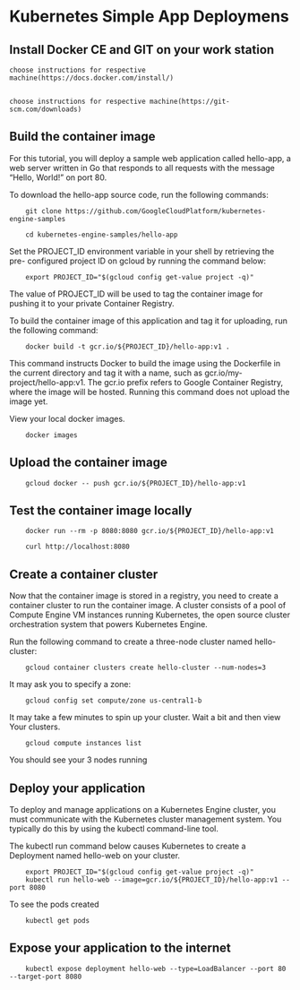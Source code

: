 # Kubernetes Simple App Deploymens



## Install Docker CE and GIT on your work station

```
choose instructions for respective machine(https://docs.docker.com/install/)


choose instructions for respective machine(https://git-scm.com/downloads)

```


## Build the container image


For this tutorial, you will deploy a sample web application called hello-app, a web server written in Go that responds to all requests with the message “Hello, World!” on port 80.

To download the hello-app source code, run the following commands:

```
	git clone https://github.com/GoogleCloudPlatform/kubernetes-engine-samples

	cd kubernetes-engine-samples/hello-app
```

Set the PROJECT_ID environment variable in your shell by retrieving the pre- configured project ID on gcloud by running the command below:
```
	export PROJECT_ID="$(gcloud config get-value project -q)"
```

The value of PROJECT_ID will be used to tag the container image for pushing it to your private Container Registry.

To build the container image of this application and tag it for uploading, run the following command:
```
	docker build -t gcr.io/${PROJECT_ID}/hello-app:v1 .
```

This command instructs Docker to build the image using the Dockerfile in the current directory and tag it with a name, such as gcr.io/my-project/hello-app:v1. The gcr.io prefix refers to Google Container Registry, where the image will be hosted. Running this command does not upload the image yet.


View your local docker images.
```
	docker images
```
## Upload the container image

```
	gcloud docker -- push gcr.io/${PROJECT_ID}/hello-app:v1
```
## Test the container image locally

```
	docker run --rm -p 8080:8080 gcr.io/${PROJECT_ID}/hello-app:v1

	curl http://localhost:8080
```


## Create a container cluster

Now that the container image is stored in a registry, you need to create a container cluster to run the container image. A cluster consists of a pool of Compute Engine VM instances running Kubernetes, the open source cluster orchestration system that powers Kubernetes Engine.

Run the following command to create a three-node cluster named hello-cluster:

```
	gcloud container clusters create hello-cluster --num-nodes=3
```

It may ask you to specify a zone:
```
	gcloud config set compute/zone us-central1-b
```

It may take a few minutes to spin up your cluster.  Wait a bit and then view Your clusters.

```
	gcloud compute instances list
```

You should see your 3 nodes running


## Deploy your application

To deploy and manage applications on a Kubernetes Engine cluster, you must communicate with the Kubernetes cluster management system. You typically do this by using the kubectl command-line tool.

The kubectl run command below causes Kubernetes to create a Deployment named hello-web on your cluster. 

```
	export PROJECT_ID="$(gcloud config get-value project -q)"
	kubectl run hello-web --image=gcr.io/${PROJECT_ID}/hello-app:v1 --port 8080
```

To see the pods created

```
	kubectl get pods
```

## Expose your application to the internet

```
	kubectl expose deployment hello-web --type=LoadBalancer --port 80 --target-port 8080
```



